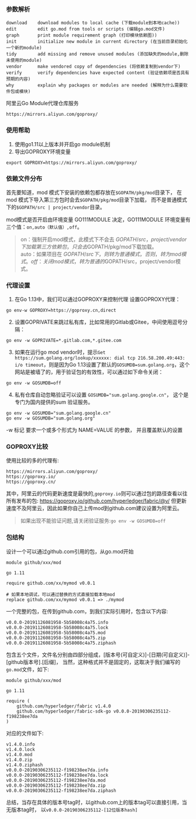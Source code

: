 ### 参数解析
```
download    download modules to local cache (下载module到本地cache))
edit        edit go.mod from tools or scripts (编辑go.mod文件)
graph       print module requirement graph (打印模块依赖图))
init        initialize new module in current directory (在当前目录初始化一个新的module)
tidy        add missing and remove unused modules (添加缺失的module,删除未使用的module)
vendor      make vendored copy of dependencies (将依赖复制到vendor下)
verify      verify dependencies have expected content (验证依赖项是否具有预期的内容)
why         explain why packages or modules are needed (解释为什么需要软件包或模块)
```


阿里云Go Module代理仓库服务
```
https://mirrors.aliyun.com/goproxy/
```
### 使用帮助
1. 使用go1.11以上版本并开启go module机制
2. 导出GOPROXY环境变量
```
export GOPROXY=https://mirrors.aliyun.com/goproxy/
```


### 依赖文件分布
首先要知道，mod 模式下安装的依赖包都存放在`$GOPATH/pkg/mod`目录下，
在 mod 模式下导入第三方包时会去`$GOPATH/pkg/mod`目录下加载，
而不是普通模式下的`$GOPATH/src | project/vendor`目录。

mod模式是否开启由环境变量 GO111MODULE 决定，GO111MODULE 环境变量有三个值：`on,auto（默认值）,off`。
> on：强制开启mod模式，此模式下不会去 $GOPATH/src，project/vendor 下加载第三方依赖包，只会去$GOPATH/pkg/mod下载加载。  
> auto：如果项目在 $GOPATH/src下，则转为普通模式，否则，转为mod模式。  
> off：关闭mod模式，转为普通的$GOPATH/src，project/vendor模式。  

### 代理设置
1. 在Go 1.13中，我们可以通过GOPROXY来控制代理
设置GOPROXY代理：
```
go env-w GOPROXY=https://goproxy.cn,direct
```

2. 设置GOPRIVATE来跳过私有库，比如常用的Gitlab或Gitee，中间使用逗号分隔：
```
go env -w GOPRIVATE=*.gitlab.com,*.gitee.com
```

3. 如果在运行go mod vendor时，提示`Get https://sum.golang.org/lookup/xxxxxx: dial tcp 216.58.200.49:443: i/o timeout`，则是因为Go 1.13设置了默认的`GOSUMDB=sum.golang.org`，这个网站是被墙了的，用于验证包的有效性，可以通过如下命令关闭：
```
go env -w GOSUMDB=off
```

4. 私有仓库自动忽略验证可以设置 `GOSUMDB="sum.golang.google.cn"`， 这个是专门为国内提供的sum 验证服务。
```
go env -w GOSUMDB="sum.golang.google.cn"
go env -w GOSUMDB="sum.golang.org"
```
-w 标记 要求一个或多个形式为 NAME=VALUE 的参数， 并且覆盖默认的设置


### GOPROXY比较
使用比较的多的代理有:
```
https://mirrors.aliyun.com/goproxy/
https://goproxy.io/
https://goproxy.cn/
```

其中，阿里云的代码更新速度是最快的,`goproxy.io`则可以通过包的路径查看以往所有发布的包:
https://goproxy.io/github.com/hyperledger/fabric/@v/
但更新速度不及阿里云，因此如果你自己上传mod到github.com建议设置为阿里云。
> 如果出现不能验证问题,请关闭验证服务:`go env -w GOSUMDB=off`

### 包结构
设计一个可以通过github.com引用的包，从go.mod开始
```
module github/xxx/mod

go 1.11

require github.com/xx/mymod v0.0.1

# 如果本地调试，可以通过替换的方式直接加载本地mod
replace github.com/xx/mymod v0.0.1 => ./mymod
```

一个完整的包，在传到github.com，到我们实际引用时，包含以下内容:
```
v0.0.0-20191126081958-5b58008c4a75.info
v0.0.0-20191126081958-5b58008c4a75.lock
v0.0.0-20191126081958-5b58008c4a75.mod
v0.0.0-20191126081958-5b58008c4a75.zip
v0.0.0-20191126081958-5b58008c4a75.ziphash
```
包含五个文件，文件名分别由四部分组成，[版本号(可自定义)]-[日期(可自定义)]-[github版本号].[后缀]，
当然，这种格式并不是固定的，这取决于我们编写的`go.mod`文件，如下:
```
module github/xxx/mod

go 1.11

require (
	github.com/hyperledger/fabric v1.4.0
	github.com/hyperledger/fabric-sdk-go v0.0.0-20190306235112-f198238ee7da
)
```
对应的文件如下:
```
v1.4.0.info
v1.4.0.lock
v1.4.0.mod
v1.4.0.zip
v1.4.0.ziphash
v0.0.0-20190306235112-f198238ee7da.info
v0.0.0-20190306235112-f198238ee7da.lock
v0.0.0-20190306235112-f198238ee7da.mod
v0.0.0-20190306235112-f198238ee7da.zip
v0.0.0-20190306235112-f198238ee7da.ziphash
```
总结，当存在具体的版本号tag时，以github.com上的版本tag可以直接引用，当无版本tag时，
以`v0.0.0-20190306235112-[12位版本hash]`
